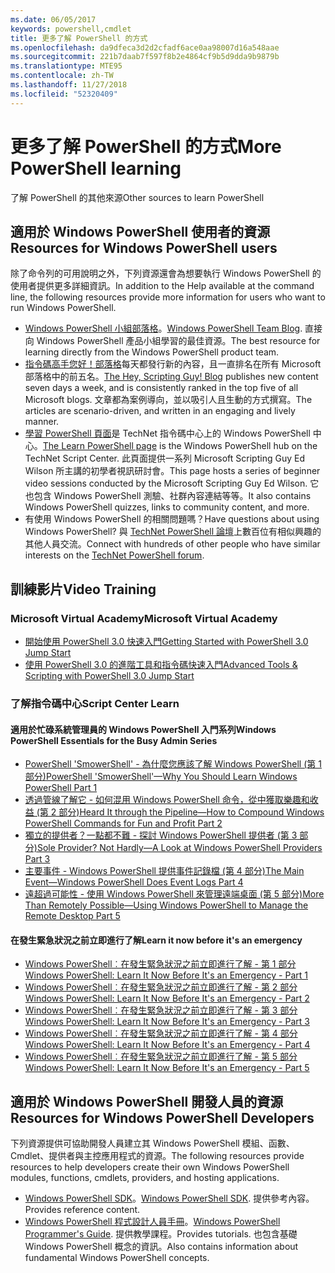 ```yaml
---
ms.date: 06/05/2017
keywords: powershell,cmdlet
title: 更多了解 PowerShell 的方式
ms.openlocfilehash: da9dfeca3d2d2cfadf6ace0aa98007d16a548aae
ms.sourcegitcommit: 221b7daab7f597f8b2e4864cf9b5d9dda9b9879b
ms.translationtype: MTE95
ms.contentlocale: zh-TW
ms.lasthandoff: 11/27/2018
ms.locfileid: "52320409"
---
```

# <a name="more-powershell-learning"></a><span data-ttu-id="23b69-103">更多了解 PowerShell 的方式</span><span class="sxs-lookup"><span data-stu-id="23b69-103">More PowerShell learning</span></span>

<span data-ttu-id="23b69-104">了解 PowerShell 的其他來源</span><span class="sxs-lookup"><span data-stu-id="23b69-104">Other sources to learn PowerShell</span></span>

## <a name="resources-for-windows-powershell-users"></a><span data-ttu-id="23b69-105">適用於 Windows PowerShell 使用者的資源</span><span class="sxs-lookup"><span data-stu-id="23b69-105">Resources for Windows PowerShell users</span></span>

<span data-ttu-id="23b69-106">除了命令列的可用說明之外，下列資源還會為想要執行 Windows PowerShell 的使用者提供更多詳細資訊。</span><span class="sxs-lookup"><span data-stu-id="23b69-106">In addition to the Help available at the command line, the following resources provide more information for users who want to run Windows PowerShell.</span></span>

- <span data-ttu-id="23b69-107">[Windows PowerShell 小組部落格](https://blogs.msdn.microsoft.com/powershell/)。</span><span class="sxs-lookup"><span data-stu-id="23b69-107">[Windows PowerShell Team Blog](https://blogs.msdn.microsoft.com/powershell/).</span></span> <span data-ttu-id="23b69-108">直接向 Windows PowerShell 產品小組學習的最佳資源。</span><span class="sxs-lookup"><span data-stu-id="23b69-108">The best resource for learning directly from the Windows PowerShell product team.</span></span>
- <span data-ttu-id="23b69-109">[指令碼高手您好！部落格](https://blogs.technet.microsoft.com/heyscriptingguy/)每天都發行新的內容，且一直排名在所有 Microsoft 部落格中的前五名。</span><span class="sxs-lookup"><span data-stu-id="23b69-109">[The Hey, Scripting Guy! Blog](https://blogs.technet.microsoft.com/heyscriptingguy/) publishes new content seven days a week, and is consistently ranked in the top five of all Microsoft blogs.</span></span> <span data-ttu-id="23b69-110">文章都為案例導向，並以吸引人且生動的方式撰寫。</span><span class="sxs-lookup"><span data-stu-id="23b69-110">The articles are scenario-driven, and written in an engaging and lively manner.</span></span>
- <span data-ttu-id="23b69-111">[學習 PowerShell 頁面](https://blogs.technet.microsoft.com/heyscriptingguy/2015/01/04/weekend-scripter-the-best-ways-to-learn-powershell/)是 TechNet 指令碼中心上的 Windows PowerShell 中心。</span><span class="sxs-lookup"><span data-stu-id="23b69-111">[The Learn PowerShell page](https://blogs.technet.microsoft.com/heyscriptingguy/2015/01/04/weekend-scripter-the-best-ways-to-learn-powershell/) is the Windows PowerShell hub on the TechNet Script Center.</span></span> <span data-ttu-id="23b69-112">此頁面提供一系列 Microsoft Scripting Guy Ed Wilson 所主講的初學者視訊研討會。</span><span class="sxs-lookup"><span data-stu-id="23b69-112">This page hosts a series of beginner video sessions conducted by the Microsoft Scripting Guy Ed Wilson.</span></span> <span data-ttu-id="23b69-113">它也包含 Windows PowerShell 測驗、社群內容連結等等。</span><span class="sxs-lookup"><span data-stu-id="23b69-113">It also contains Windows PowerShell quizzes, links to community content, and more.</span></span>
- <span data-ttu-id="23b69-114">有使用 Windows PowerShell 的相關問題嗎？</span><span class="sxs-lookup"><span data-stu-id="23b69-114">Have questions about using Windows PowerShell?</span></span> <span data-ttu-id="23b69-115">與 [TechNet PowerShell 論壇](https://social.technet.microsoft.com/Forums/home?forum=winserverpowershell)上數百位有相似興趣的其他人員交流。</span><span class="sxs-lookup"><span data-stu-id="23b69-115">Connect with hundreds of other people who have similar interests on the [TechNet PowerShell forum](https://social.technet.microsoft.com/Forums/home?forum=winserverpowershell).</span></span>

## <a name="video-training"></a><span data-ttu-id="23b69-116">訓練影片</span><span class="sxs-lookup"><span data-stu-id="23b69-116">Video Training</span></span>

### <a name="microsoft-virtual-academy"></a><span data-ttu-id="23b69-117">Microsoft Virtual Academy</span><span class="sxs-lookup"><span data-stu-id="23b69-117">Microsoft Virtual Academy</span></span>

- [<span data-ttu-id="23b69-118">開始使用 PowerShell 3.0 快速入門</span><span class="sxs-lookup"><span data-stu-id="23b69-118">Getting Started with PowerShell 3.0 Jump Start</span></span>](https://mva.microsoft.com/en-US/training-courses/getting-started-with-powershell-30-jump-start-8276)
- [<span data-ttu-id="23b69-119">使用 PowerShell 3.0 的進階工具和指令碼快速入門</span><span class="sxs-lookup"><span data-stu-id="23b69-119">Advanced Tools & Scripting with PowerShell 3.0 Jump Start</span></span>](https://mva.microsoft.com/en-US/training-courses/advanced-tools-scripting-with-powershell-30-jump-start-8277)

### <a name="script-center-learn"></a><span data-ttu-id="23b69-120">了解指令碼中心</span><span class="sxs-lookup"><span data-stu-id="23b69-120">Script Center Learn</span></span>

#### <a name="windows-powershell-essentials-for-the-busy-admin-series"></a><span data-ttu-id="23b69-121">適用於忙碌系統管理員的 Windows PowerShell 入門系列</span><span class="sxs-lookup"><span data-stu-id="23b69-121">Windows PowerShell Essentials for the Busy Admin Series</span></span>

- [<span data-ttu-id="23b69-122">PowerShell 'SmowerShell' - 為什麼您應該了解 Windows PowerShell (第 1 部分)</span><span class="sxs-lookup"><span data-stu-id="23b69-122">PowerShell 'SmowerShell'—Why You Should Learn Windows PowerShell Part 1</span></span>](https://dlbmodigital.microsoft.com/webcasts/wmv/23976_Dnl_L.wmv)
- [<span data-ttu-id="23b69-123">透過管線了解它 - 如何混用 Windows PowerShell 命令，從中獲取樂趣和收益 (第 2 部分)</span><span class="sxs-lookup"><span data-stu-id="23b69-123">Heard It through the Pipeline—How to Compound Windows PowerShell Commands for Fun and Profit Part 2</span></span>](https://dlbmodigital.microsoft.com/webcasts/wmv/23977_Dnl_L.wmv)
- [<span data-ttu-id="23b69-124">獨立的提供者？一點都不難 - 探討 Windows PowerShell 提供者 (第 3 部分)</span><span class="sxs-lookup"><span data-stu-id="23b69-124">Sole Provider? Not Hardly—A Look at Windows PowerShell Providers Part 3</span></span>](https://dlbmodigital.microsoft.com/webcasts/wmv/23978_Dnl_L.wmv)
- [<span data-ttu-id="23b69-125">主要事件 - Windows PowerShell 提供事件記錄檔 (第 4 部分)</span><span class="sxs-lookup"><span data-stu-id="23b69-125">The Main Event—Windows PowerShell Does Event Logs Part 4</span></span>](https://dlbmodigital.microsoft.com/webcasts/wmv/23979_Dnl_L.wmv)
- [<span data-ttu-id="23b69-126">遠超過可能性 - 使用 Windows PowerShell 來管理遠端桌面 (第 5 部分)</span><span class="sxs-lookup"><span data-stu-id="23b69-126">More Than Remotely Possible—Using Windows PowerShell to Manage the Remote Desktop Part 5</span></span>](https://dlbmodigital.microsoft.com/webcasts/wmv/23980_Dnl_L.wmv)

#### <a name="learn-it-now-before-its-an-emergency"></a><span data-ttu-id="23b69-127">在發生緊急狀況之前立即進行了解</span><span class="sxs-lookup"><span data-stu-id="23b69-127">Learn it now before it's an emergency</span></span>

- [<span data-ttu-id="23b69-128">Windows PowerShell︰在發生緊急狀況之前立即進行了解 - 第 1 部分</span><span class="sxs-lookup"><span data-stu-id="23b69-128">Windows PowerShell: Learn It Now Before It's an Emergency - Part 1</span></span>](https://dlbmodigital.microsoft.com/webcasts/wmv/1032481530_Dnl_L.wmv)
- [<span data-ttu-id="23b69-129">Windows PowerShell︰在發生緊急狀況之前立即進行了解 - 第 2 部分</span><span class="sxs-lookup"><span data-stu-id="23b69-129">Windows PowerShell: Learn It Now Before It's an Emergency - Part 2</span></span>](https://dlbmodigital.microsoft.com/webcasts/wmv/1032481542_Dnl_L.wmv)
- [<span data-ttu-id="23b69-130">Windows PowerShell︰在發生緊急狀況之前立即進行了解 - 第 3 部分</span><span class="sxs-lookup"><span data-stu-id="23b69-130">Windows PowerShell: Learn It Now Before It's an Emergency - Part 3</span></span>](https://dlbmodigital.microsoft.com/webcasts/wmv/1032481548_Dnl_L.wmv)
- [<span data-ttu-id="23b69-131">Windows PowerShell︰在發生緊急狀況之前立即進行了解 - 第 4 部分</span><span class="sxs-lookup"><span data-stu-id="23b69-131">Windows PowerShell: Learn It Now Before It's an Emergency - Part 4</span></span>](https://dlbmodigital.microsoft.com/webcasts/wmv/1032481552_Dnl_L.wmv)
- [<span data-ttu-id="23b69-132">Windows PowerShell︰在發生緊急狀況之前立即進行了解 - 第 5 部分</span><span class="sxs-lookup"><span data-stu-id="23b69-132">Windows PowerShell: Learn It Now Before It's an Emergency - Part 5</span></span>](https://dlbmodigital.microsoft.com/webcasts/wmv/1032481554_Dnl_L.wmv)

## <a name="resources-for-windows-powershell-developers"></a><span data-ttu-id="23b69-133">適用於 Windows PowerShell 開發人員的資源</span><span class="sxs-lookup"><span data-stu-id="23b69-133">Resources for Windows PowerShell Developers</span></span>

<span data-ttu-id="23b69-134">下列資源提供可協助開發人員建立其 Windows PowerShell 模組、函數、Cmdlet、提供者與主控應用程式的資源。</span><span class="sxs-lookup"><span data-stu-id="23b69-134">The following resources provide resources to help developers create their own Windows PowerShell modules, functions, cmdlets, providers, and hosting applications.</span></span>

- <span data-ttu-id="23b69-135">[Windows PowerShell SDK](https://go.microsoft.com/fwlink/p/?LinkID=89595)。</span><span class="sxs-lookup"><span data-stu-id="23b69-135">[Windows PowerShell SDK](https://go.microsoft.com/fwlink/p/?LinkID=89595).</span></span> <span data-ttu-id="23b69-136">提供參考內容。</span><span class="sxs-lookup"><span data-stu-id="23b69-136">Provides reference content.</span></span>
- <span data-ttu-id="23b69-137">[Windows PowerShell 程式設計人員手冊](https://go.microsoft.com/fwlink/p/?LinkID=89596)。</span><span class="sxs-lookup"><span data-stu-id="23b69-137">[Windows PowerShell Programmer's Guide](https://go.microsoft.com/fwlink/p/?LinkID=89596).</span></span> <span data-ttu-id="23b69-138">提供教學課程。</span><span class="sxs-lookup"><span data-stu-id="23b69-138">Provides tutorials.</span></span> <span data-ttu-id="23b69-139">也包含基礎 Windows PowerShell 概念的資訊。</span><span class="sxs-lookup"><span data-stu-id="23b69-139">Also contains information about fundamental Windows PowerShell concepts.</span></span>
